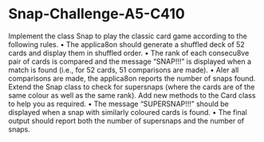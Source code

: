 # Snap-Challenge-A5-C410
Implement the class Snap to play the classic card game according to the following rules.
• The applica8on should generate a shuffled deck of 52 cards and display them in shuffled order.
• The rank of each consecu8ve pair of cards is compared and the message “SNAP!!!” is displayed when a match is found (i.e., for 52 cards, 51 comparisons are made).
• AIer all comparisons are made, the applica8on reports the number of snaps found. Extend the Snap class to check for supersnaps (where the cards are of the same colour as
well as the same rank). Add new methods to the Card class to help you as required.
• The message “SUPERSNAP!!!” should be displayed when a snap with similarly
coloured cards is found.
• The final output should report both the number of supersnaps and the number of snaps.
